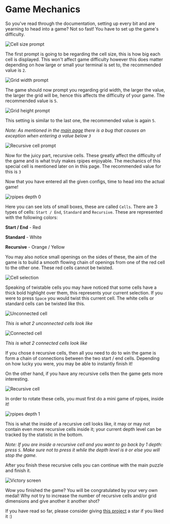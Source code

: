 # Game Mechanics

So you've read through the documentation, setting up every bit and are yearning to head into a game? Not so fast! You have to set up the game's difficulty.

![Cell size prompt](https://media.discordapp.net/attachments/862971677440737340/867071991915479040/unknown.png)

The first prompt is going to be regarding the cell size, this is how big each cell is displayed. This won't affect game difficulty however this does matter depending on how large or small your terminal is set to, the recommended value is `2`.

![Grid width prompt](https://media.discordapp.net/attachments/862971677440737340/867072624630169610/unknown.png)

The game should now prompt you regarding grid width, the larger the value, the larger the grid will be, hence this affects the difficulty of your game. The recommended value is `5`.

![Grid height prompt](https://media.discordapp.net/attachments/862971677440737340/867073449624600656/unknown.png)

This setting is similar to the last one, the recommended value is again `5`.

_Note: As mentioned in the [main page](https://github.com/SystematicError/code-jam/tree/master/docs/README.md) there is a bug that causes an exception when entering a value below `3`_

![Recursive cell prompt](https://media.discordapp.net/attachments/862971677440737340/867073832078409788/unknown.png)

Now for the juicy part, recursive cells. These greatly affect the difficulty of the game and is what truly makes rpipes enjoyable. The mechanics of this special cell is mentioned later on in this page. The recommended value for this is `3`

Now that you have entered all the given configs, time to head into the actual game!

![rpipes depth 0](https://media.discordapp.net/attachments/862971677440737340/867074652413493308/unknown.png)

Here you can see lots of small boxes, these are called `Cells`. There are 3 types of cells: `Start / End`, `Standard` and `Recursive`. These are represented with the following colors:

**Start / End** - Red

**Standard** - White

**Recursive** - Orange / Yellow


You may also notice small openings on the sides of these, the aim of the game is to build a smooth flowing chain of openings from one of the red cell to the other one. These red cells cannot be twisted.

![Cell selection](https://media.discordapp.net/attachments/862971677440737340/867075877723963402/unknown.png)

Speaking of twistable cells you may have noticed that some cells have a thick bold highlight over them, this represents your current selection. If you were to press `Space` you would twist this current cell. The white cells or standard cells can be twisted like this.

![Unconnected cell](https://media.discordapp.net/attachments/862971677440737340/867076934809944124/unknown.png)

_This is what 2 unconnected cells look like_

![Connected cell](https://media.discordapp.net/attachments/862971677440737340/867077123411935232/unknown.png)

_This is what 2 connected cells look like_

If you chose `0` recursive cells, then all you need to do to win the game is form a chain of connections between the two start / end cells. Depending on how lucky you were, you may be able to instantly finish it!

On the other hand, if you have any recursive cells then the game gets more interesting.

![Recursive cell](https://media.discordapp.net/attachments/862971677440737340/867078136515395635/unknown.png)

In order to rotate these cells, you must first do a mini game of rpipes, inside it!

![rpipes depth 1](https://media.discordapp.net/attachments/862971677440737340/867078484924956692/unknown.png)

This is what the inside of a recursive cell looks like, it may or may not contain even more recursive cells inside it; your current depth level can be tracked by the statistic in the bottom.

_Note: If you are inside a recursive cell and you want to go back by 1 depth: press `S`. Make sure not to press it while the depth level is `0` or else you will stop the game._

After you finish these recursive cells you can continue with the main puzzle and finish it.

![Victory screen](https://media.discordapp.net/attachments/862971677440737340/867079578471235594/unknown.png)

Wow you finished the game? You will be congratulated by your very own medal! Why not try to increase the number of recursive cells and/or grid dimensions and give another it another shot?

If you have read so far, please consider giving [this project](https://github.com/SystematicError/code-jam) a star if you liked it :)
